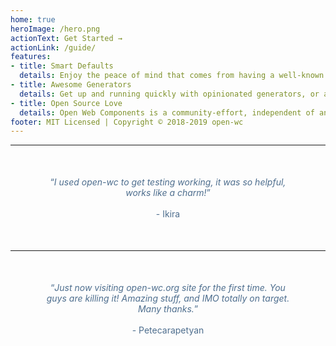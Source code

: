 ```yaml
---
home: true
heroImage: /hero.png
actionText: Get Started →
actionLink: /guide/
features:
- title: Smart Defaults
  details: Enjoy the peace of mind that comes from having a well-known default solution for almost everything. From linting to testing to demos to publishing - have the full experience.
- title: Awesome Generators
  details: Get up and running quickly with opinionated generators, or add recommended tools to existing projects. Our comprehensive fleet of generators have got you covered.
- title: Open Source Love
  details: Open Web Components is a community-effort, independent of any framework or company. We use mostly open-source tools and services. 
footer: MIT Licensed | Copyright © 2018-2019 open-wc
---
```

<hr>
<p align="center" style="margin: 50px; color: #4e6e8e;">
	<q><i>I used open-wc to get testing working, it was so helpful, works like a charm!</i></q>
	<br><br> - Ikira
</p>
<hr>
<p align="center" style="margin: 50px; color: #4e6e8e;">
	<q><i>Just now visiting open-wc.org site for the first time. You guys are killing it! Amazing stuff, and IMO totally on target. Many thanks.</i></q>
	<br><br> - Petecarapetyan
</p>